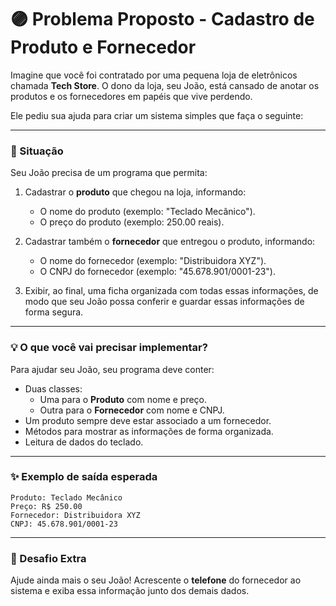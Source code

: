 
# 🟣 Problema Proposto - Cadastro de Produto e Fornecedor

Imagine que você foi contratado por uma pequena loja de eletrônicos chamada **Tech Store**. O dono da loja, seu João, está cansado de anotar os produtos e os fornecedores em papéis que vive perdendo.

Ele pediu sua ajuda para criar um sistema simples que faça o seguinte:

---

### 💼 Situação

Seu João precisa de um programa que permita:

1. Cadastrar o **produto** que chegou na loja, informando:
   - O nome do produto (exemplo: "Teclado Mecânico").
   - O preço do produto (exemplo: 250.00 reais).

2. Cadastrar também o **fornecedor** que entregou o produto, informando:
   - O nome do fornecedor (exemplo: "Distribuidora XYZ").
   - O CNPJ do fornecedor (exemplo: "45.678.901/0001-23").

3. Exibir, ao final, uma ficha organizada com todas essas informações, de modo que seu João possa conferir e guardar essas informações de forma segura.

---

### 💡 O que você vai precisar implementar?

Para ajudar seu João, seu programa deve conter:

- Duas classes:
   - Uma para o **Produto** com nome e preço.
   - Outra para o **Fornecedor** com nome e CNPJ.
- Um produto sempre deve estar associado a um fornecedor.
- Métodos para mostrar as informações de forma organizada.
- Leitura de dados do teclado.

---

### ✨ Exemplo de saída esperada

```
Produto: Teclado Mecânico
Preço: R$ 250.00
Fornecedor: Distribuidora XYZ
CNPJ: 45.678.901/0001-23
```

---

### 🚩 Desafio Extra

Ajude ainda mais o seu João! Acrescente o **telefone** do fornecedor ao sistema e exiba essa informação junto dos demais dados.
